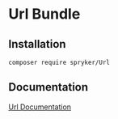 # Url Bundle

## Installation

```
composer require spryker/Url
```

## Documentation

[Url Documentation](https://spryker.github.io/url/index.html)




